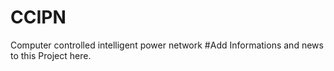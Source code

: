 # CCIPN
Computer controlled intelligent power network
#Add Informations and news to this Project here.
